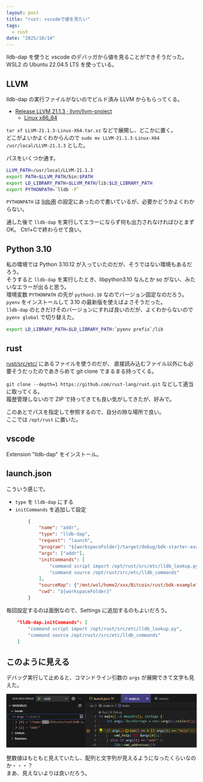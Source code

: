 ```yaml
---
layout: post
title: "rust: vscodeで値を見たい"
tags:
  - rust
date: "2025/10/14"
---
```


lldb-dap を使うと vscode のデバッガから値を見ることができそうだった。  
WSL2 の Ubuntu 22.04.5 LTS を使っている。

## LLVM

lldb-dap の実行ファイルがないのでビルド済み LLVM からもらってくる。

* [Release LLVM 21.1.3 · llvm/llvm-project](https://github.com/llvm/llvm-project/releases/tag/llvmorg-21.1.3)
  * [Linux x86_64](https://github.com/llvm/llvm-project/releases/download/llvmorg-21.1.3/LLVM-21.1.3-Linux-X64.tar.xz)

`tar xf LLVM-21.1.3-Linux-X64.tar.xz` などで展開し、どこかに置く。  
どこがよいかよくわからんので `sudo mv LLVM-21.1.3-Linux-X64 /usr/local/LLVM-21.1.3` とした。

パスをいくつか通す。

```bash
LLVM_PATH=/usr/local/LLVM-21.1.3
export PATH=$LLVM_PATH/bin:$PATH
export LD_LIBRARY_PATH=$LLVM_PATH/lib:$LD_LIBRARY_PATH
export PYTHONPATH=`lldb -P`
```

`PYTHONPATH` は [lldb用](https://lldb.llvm.org/use/tutorials/implementing-standalone-scripts.html) の設定にあったので書いているが、必要かどうかよくわからない。

通した後で `lldb-dap` を実行してエラーにならず何も出力されなければひとまずOK。
Ctrl+Cで終わらせて良い。

## Python 3.10

私の環境では Python 3.10.12 が入っていたのだが、そうではない環境もあるだろう。  
そうすると `lldb-dap` を実行したとき、libpython3.10 なんとか so がない、みたいなエラーが出ると思う。  
環境変数 `PYTHONPATH` の先が `python3.10` なのでバージョン固定なのだろう。
`pyenv` をインストールして 3.10 の最新版を使えばよさそうだった。  
`lldb-dap` のときだけそのバージョンにすれば良いのだが、よくわからないので `pyenv global` で切り替えた。

```bash
export LD_LIBRARY_PATH=$LD_LIBRARY_PATH:`pyenv prefix`/lib
```

## rust

[rust/src/etc/](https://github.com/rust-lang/rust/tree/master/src/etc) にあるファイルを使うのだが、
直接読み込むファイル以外にも必要そうだったのであきらめて git clone でまるまる持ってくる。

`git clone --depth=1 https://github.com/rust-lang/rust.git` などして適当に取ってくる。  
履歴管理しないので ZIP で持ってきても良い気がしてきたが、好みで。

このあとでパスを指定して参照するので、自分の隙な場所で良い。  
ここでは `/opt/rust` に置いた。

## vscode

Extension "lldb-dap" をインストール。

## launch.json

こういう感じで。

* `type` を `lldb-dap` にする
* `initCommands` を追加して設定

```json
        {
            "name": "addr",
            "type": "lldb-dap",
            "request": "launch",
            "program": "${workspaceFolder}/target/debug/bdk-starter-example",
            "args": ["addr"],
            "initCommands": [
                "command script import /opt/rust/src/etc/lldb_lookup.py",
                "command source /opt/rust/src/etc/lldb_commands"
            ],
            "sourceMap": {"/mnt/wsl/home2/xxx/Bitcoin/rust/bdk-example": "/home/xxx/Bitcoin/rust/bdk-example"},
            "cwd": "${workspaceFolder}"
        }
```

毎回設定するのは面倒なので、Settings に追加するのもよいだろう。

```json
    "lldb-dap.initCommands": [
        "command script import /opt/rust/src/etc/lldb_lookup.py",
        "command source /opt/rust//src/etc/lldb_commands"
    ]
```

## このように見える

デバッグ実行して止めると、コマンドライン引数の `args` が展開できて文字も見えた。

![image](images/20251014a-1.png)

整数値はもともと見えていたし、配列と文字列が見えるようになったくらいなのか・・・？  
まあ、見えないよりは良いだろう。
